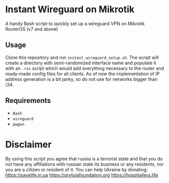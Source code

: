 # Instant Wireguard on Mikrotik
A handy Bash script to quickly set up a wireguard VPN on Mikrotik RouterOS (v7 and above)
## Usage
Clone this repository and run `instant_wireguard_setup.sh`. The script will create a directory with semi-randomized interface name and populate it with an `.rsc` script which would add everything necessary to the router and ready-made config files for all clients.
As of now the implementation of IP address generation is a bit janky, so do not use for networks bigger than /24.
## Requirements
 - `Bash`
 - `wireguard`
 - `pwgen`

# Disclaimer
By using this script you agree that russia is a terrorist state and that you do not have any affiliations with russian state its business or any residents, nor you are a citizen or resident of it.
You can help Ukraine by donating:
https://savelife.in.ua
https://prytulafoundation.org
https://hospitallers.life

